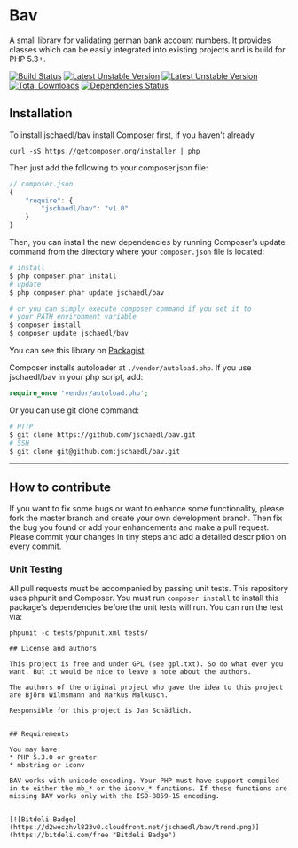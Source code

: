 # Bav

A small library for validating german bank account numbers. It provides classes which can be easily integrated into existing projects and is build for PHP 5.3+.

[![Build Status](https://travis-ci.org/jschaedl/Bav.png)](https://travis-ci.org/jschaedl/Bav) 
[![Latest Unstable Version](https://poser.pugx.org/jschaedl/Bav/v/stable.png)](https://packagist.org/packages/jschaedl/Bav) 
[![Latest Unstable Version](https://poser.pugx.org/jschaedl/Bav/v/unstable.png)](https://packagist.org/packages/jschaedl/Bav) 
[![Total Downloads](https://poser.pugx.org/jschaedl/Bav/downloads.png)](https://packagist.org/packages/jschaedl/Bav) 
[![Dependencies Status](https://d2xishtp1ojlk0.cloudfront.net/d/12894297)](http://depending.in/jschaedl/Bav)

## Installation
To install jschaedl/bav install Composer first, if you haven't already 

```
curl -sS https://getcomposer.org/installer | php
```

Then just add the following to your composer.json file:

```js
// composer.json
{
	"require": {
		"jschaedl/bav": "v1.0"
    }
}
```

Then, you can install the new dependencies by running Composer’s update command from the directory where your `composer.json` file is located:

```sh
# install
$ php composer.phar install
# update
$ php composer.phar update jschaedl/bav

# or you can simply execute composer command if you set it to
# your PATH environment variable
$ composer install
$ composer update jschaedl/bav
```

You can see this library on [Packagist](https://packagist.org/packages/jschaedl/bav).

Composer installs autoloader at `./vendor/autoload.php`. If you use jschaedl/bav in your php script, add:

```php
require_once 'vendor/autoload.php';
```

Or you can use git clone command:

```sh
# HTTP
$ git clone https://github.com/jschaedl/bav.git
# SSH
$ git clone git@github.com:jschaedl/bav.git
```

---
 
## How to contribute
If you want to fix some bugs or want to enhance some functionality, please fork the master branch and create your own development branch. 
Then fix the bug you found or add your enhancements and make a pull request. Please commit your changes in tiny steps and add a detailed description on every commit. 

### Unit Testing

All pull requests must be accompanied by passing unit tests. This repository uses phpunit and Composer. You must run `composer install` to install this package's dependencies before the unit tests will run. You can run the test via:

```
phpunit -c tests/phpunit.xml tests/

## License and authors

This project is free and under GPL (see gpl.txt). So do what ever you want. But it would be nice to leave a note about the authors. 

The authors of the original project who gave the idea to this project are Björn Wilmsmann and Markus Malkusch. 

Responsible for this project is Jan Schädlich.


## Requirements

You may have:
* PHP 5.3.0 or greater
* mbstring or iconv

BAV works with unicode encoding. Your PHP must have support compiled in to either the mb_* or the iconv_* functions. If these functions are missing BAV works only with the ISO-8859-15 encoding.


[![Bitdeli Badge](https://d2weczhvl823v0.cloudfront.net/jschaedl/bav/trend.png)](https://bitdeli.com/free "Bitdeli Badge")

